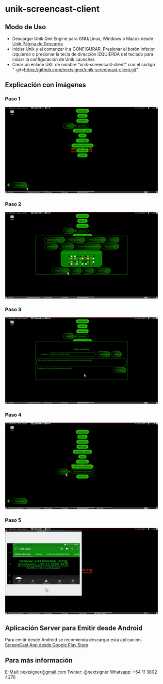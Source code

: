 # unik-screencast-client

## Modo de Uso

* Descargar Unik Qml Engine para GNU/Linux, Windows o Macos desde [Unik Página de Descarga](http://www.unikode.org/p/download.html)
* Iniciar Unik y al comenzar ir a CONFIGURAR. Presionar el botón inferior izquierdo o presionar la tecla de dirección IZQUIERDA del teclado para iniciar la configuración de Unik Launcher.
* Crear un enlace UKL de nombre "unik-screencast-client" con el código "-git=https://github.com/nextsigner/unik-screencast-client.git"


## Explicación con imágenes

### Paso 1
![Paso 1](https://raw.githubusercontent.com/nextsigner/unik-screencast-client/master/cap_1.png)

### Paso 2
![Paso 2](https://raw.githubusercontent.com/nextsigner/unik-screencast-client/master/cap_2.png)

### Paso 3
![Paso 3](https://raw.githubusercontent.com/nextsigner/unik-screencast-client/master/cap_3.png)

### Paso 4
![Paso 4](https://raw.githubusercontent.com/nextsigner/unik-screencast-client/master/cap_4.png)

### Paso 5
![Paso 5](https://raw.githubusercontent.com/nextsigner/unik-screencast-client/master/cap_5.png)

## Aplicación Server para Emitir desde Android

Para emitir desde Android se recomienda descargar esta aplicación.
[ScreenCast App desde Google Play Store](https://play.google.com/store/apps/details?id=com.screencast)


## Para más información

E-Mail: nextsigner@gmail.com
Twitter: @nextsigner
Whatsapp: +54 11 3802 4370
